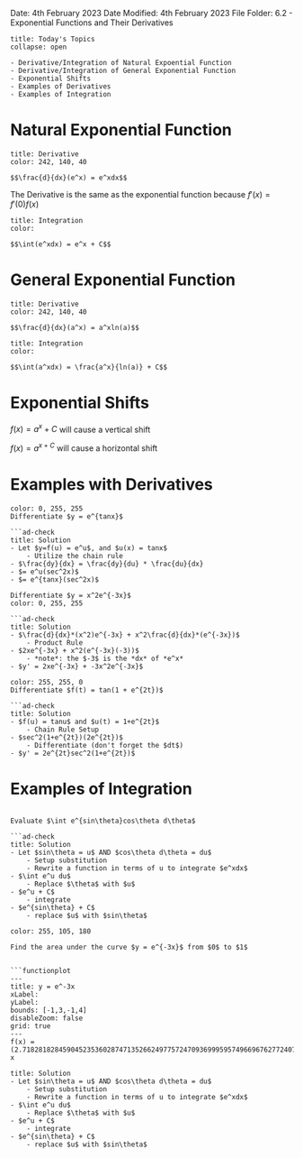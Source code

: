 Date: 4th February 2023
Date Modified: 4th February 2023
File Folder: 6.2 - Exponential Functions and Their Derivatives

```ad-abstract
title: Today's Topics
collapse: open

- Derivative/Integration of Natural Expoential Function
- Derivative/Integration of General Exponential Function
- Exponential Shifts
- Examples of Derivatives
- Examples of Integration

```

# Natural Exponential Function 

```ad-summary
title: Derivative
color: 242, 140, 40

$$\frac{d}{dx}(e^x) = e^xdx$$
```

The Derivative is the same as the exponential function because $f'(x) = f'(0)f(x)$

```ad-summary
title: Integration
color:

$$\int(e^xdx) = e^x + C$$
```

# General Exponential Function

```ad-summary
title: Derivative
color: 242, 140, 40

$$\frac{d}{dx}(a^x) = a^xln(a)$$
```


```ad-summary
title: Integration
color:

$$\int(a^xdx) = \frac{a^x}{ln(a)} + C$$
```


# Exponential Shifts

$f(x) = a^x + C$ will cause a vertical shift

$f(x) = a^{x+C}$ will cause a horizontal shift

# Examples with Derivatives


```ad-question
color: 0, 255, 255
Differentiate $y = e^{tanx}$

```ad-check
title: Solution
- Let $y=f(u) = e^u$, and $u(x) = tanx$ 
	- Utilize the chain rule
- $\frac{dy}{dx} = \frac{dy}{du} * \frac{du}{dx}
- $= e^u(sec^2x)$
- $= e^{tanx}(sec^2x)$
```



```ad-question
Differentiate $y = x^2e^{-3x}$
color: 0, 255, 255

```ad-check
title: Solution
- $\frac{d}{dx}*(x^2)e^{-3x} + x^2\frac{d}{dx}*(e^{-3x})$
	- Product Rule
- $2xe^{-3x} + x^2(e^{-3x}(-3))$
	- *note*: the $-3$ is the *dx* of *e^x*
- $y' = 2xe^{-3x} + -3x^2e^{-3x}$

```


```ad-question
color: 255, 255, 0
Differentiate $f(t) = tan(1 + e^{2t})$

```ad-check
title: Solution
- $f(u) = tanu$ and $u(t) = 1+e^{2t}$
	- Chain Rule Setup
- $sec^2(1+e^{2t})(2e^{2t})$
	- Differentiate (don't forget the $dt$)
- $y' = 2e^{2t}sec^2(1+e^{2t})$

```


# Examples of Integration


```ad-question

Evaluate $\int e^{sin\theta}cos\theta d\theta$

```ad-check
title: Solution
- Let $sin\theta = u$ AND $cos\theta d\theta = du$
	- Setup substitution
	- Rewrite a function in terms of u to integrate $e^xdx$
- $\int e^u du$
	- Replace $\theta$ with $u$
- $e^u + C$
	- integrate
- $e^{sin\theta} + C$
	- replace $u$ with $sin\theta$

```


```ad-question
color: 255, 105, 180

Find the area under the curve $y = e^{-3x}$ from $0$ to $1$


```functionplot
---
title: y = e^-3x
xLabel: 
yLabel: 
bounds: [-1,3,-1,4]
disableZoom: false
grid: true
---
f(x) = (2.718281828459045235360287471352662497757247093699959574966967627724076630353)^(-3x)
x
```






```ad-check
title: Solution
- Let $sin\theta = u$ AND $cos\theta d\theta = du$
	- Setup substitution
	- Rewrite a function in terms of u to integrate $e^xdx$
- $\int e^u du$
	- Replace $\theta$ with $u$
- $e^u + C$
	- integrate
- $e^{sin\theta} + C$
	- replace $u$ with $sin\theta$

```








 
 






